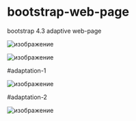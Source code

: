 # bootstrap-web-page

bootstrap 4.3 adaptive web-page

![изображение](https://user-images.githubusercontent.com/99510963/177750412-65e908f5-b462-4422-b1ce-f96b844606df.png)

![изображение](https://user-images.githubusercontent.com/99510963/177750310-b2137f5e-2e0d-4deb-a95f-76709d816e09.png)

#adaptation-1

![изображение](https://user-images.githubusercontent.com/99510963/177749845-eb2c40cd-efba-4a23-bc45-57dc4e8df44c.png)

#adaptation-2

![изображение](https://user-images.githubusercontent.com/99510963/177750064-7382bfb8-03a4-48f4-8060-572099e4c16a.png)
